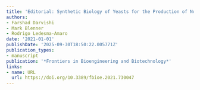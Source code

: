 ```yaml
---
title: 'Editorial: Synthetic Biology of Yeasts for the Production of Non-Native Chemicals'
authors:
- Farshad Darvishi
- Mark Blenner
- Rodrigo Ledesma‐Amaro
date: '2021-01-01'
publishDate: '2025-09-30T18:50:22.005771Z'
publication_types:
- manuscript
publication: '*Frontiers in Bioengineering and Biotechnology*'
links:
- name: URL
  url: https://doi.org/10.3389/fbioe.2021.730047
---
```

